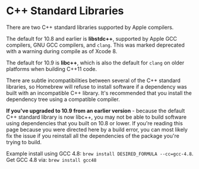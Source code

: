 # C++ Standard Libraries

There are two C++ standard libraries supported by Apple compilers.

The default for 10.8 and earlier is **libstdc++**, supported by Apple GCC
compilers, GNU GCC compilers, and `clang`. This was marked deprecated with a
warning during compile as of Xcode 8.

The default for 10.9 is **libc++**, which is also the default for `clang` on older
platforms when building C++11 code.

There are subtle incompatibilities between several of the C++ standard libraries,
so Homebrew will refuse to install software if a dependency was built with an
incompatible C++ library. It's recommended that you install the dependency tree
using a compatible compiler.

**If you've upgraded to 10.9 from an earlier version** - because the default C++
standard library is now libc++, you may not be able to build software using
dependencies that you built on 10.8 or lower. If you're reading this page because
you were directed here by a build error, you can most likely fix the issue if
you reinstall all the dependencies of the package you're trying to build.

Example install using GCC 4.8: ```brew install DESIRED_FORMULA --cc=gcc-4.8```.
Get GCC 4.8 via: ```brew install gcc48```
